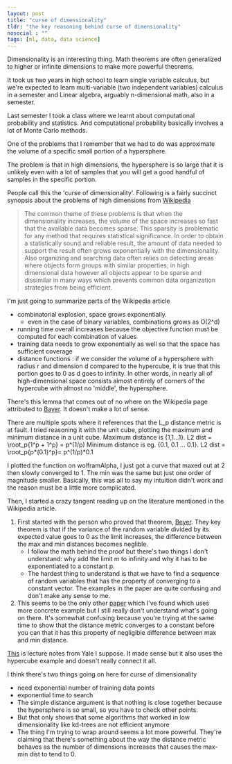 ```yaml
---
layout: post
title: "curse of dimensionality"
tldr: "the key reasoning behind curse of dimensionality"
nosocial : ""
tags: [ml, data, data science]
---
```


[1]: http://en.wikipedia.org/wiki/Curse_of_Dimensionality#Distance_functions

Dimensionality is an interesting thing. Math theorems are often generalized to higher or infinite dimensions to make more powerful theorems. 

It took us two years in high school to learn single variable calculus, but we're expected to learn multi-variable (two independent variables) calculus in a semester and Linear algebra, arguably n-dimensional math, also in a semester. 

Last semester I took a class where we learnt about computational probability and statistics. And computational probability basically involves a lot of Monte Carlo methods.

One of the problems that I remember that we had to do was approximate the volume of a specific small portion of a hypersphere.

The problem is that in high dimensions, the hypersphere is so large that it is unlikely even with a lot of samples that you will get a good handful of samples in the specific portion. 

People call this the 'curse of dimensionality'. Following is a fairly succinct synopsis about the problems of high dimensions from [Wikipedia][1]

>The common theme of these problems is that when the dimensionality increases, the volume of the space increases so fast that the available data becomes sparse. This sparsity is problematic for any method that requires statistical significance. In order to obtain a statistically sound and reliable result, the amount of data needed to support the result often grows exponentially with the dimensionality. Also organizing and searching data often relies on detecting areas where objects form groups with similar properties; in high dimensional data however all objects appear to be sparse and dissimilar in many ways which prevents common data organization strategies from being efficient.

[2]: http://upload.wikimedia.org/math/2/7/c/27c42cc52616ed4ba0b69b1c930e53a3.png
[3]: http://upload.wikimedia.org/math/0/6/1/061bfe5a98a8a6cb539062c7e2073ce6.png

I'm just going to summarize parts of the Wikipedia article
* combinatorial explosion, space grows exponentially.
    * even in the case of binary variables, combinations grows as O(2^d)
* running time overall increases because the objective function must be computed for each combination of values
* training data needs to grow exponentially as well so that the space has sufficient coverage
* distance functions : if we consider the volume of a hypersphere with radius r and dimension d compared to the hypercube, it is true that this portion goes to 0 as d goes to infinity. In other words, in nearly all of high-dimensional space consists almost entirely of corners of the hypercube with almost no 'middle', the hypersphere. 

There's this lemma that comes out of no where on the Wikipedia page attributed to [Bayer][3]. It doesn't make a lot of sense. 

There are multiple spots where it references that the L\_p distance metric is at fault.  I tried reasoning it with the unit cube, plotting the maximum and minimum distance in a unit cube. 
Maximum distance  is {1,1...1}. L2 dist = \root\_p{1^p + 1^p} = p^(1/p)
Minimum distance is eg. {0.1, 0.1 ... 0.1}. L2 dist = \root_p{p\*(0.1)^p}= p^(1/p)\*0.1

I plotted the function on wolframAlpha, I just got a curve that maxed out at 2 then slowly converged to 1. The min was the same but just one order of magnitude smaller. Basically, this was all to say my intuition didn't work and the reason must be a little more complicated.

Then, I started a crazy tangent reading up on the literature mentioned in the Wikipedia article.

[4]: http://citeseerx.ist.psu.edu/viewdoc/summary?doi=10.1.1.31.1422
[5]: http://citeseerx.ist.psu.edu/viewdoc/summary?doi=10.1.1.23.7409
1. First started with the person who proved that theorem, [Beyer][4]. They key theorem is that if the variance of the random variable divided by its expected value goes to 0 as the limit increases, the difference between the max and min distances becomes neglible.
    * I follow the math behind the proof but there's two things I don't understand: why add the limit m to infinity and why it has to be exponentiated to a constant p. 
    * The hardest thing to understand is that we have to find a sequence of random variables that has the property of converging to a constant vector. The examples in the paper are quite confusing and don't make any sense to me.
2.  This seems to be the only other [paper][5] which I've found which uses more concrete example but I still really don't understand what's going on there. It's somewhat confusing because you're trying at the same time to show that the distance metric converges to a constant before you can that it has this property of negligible difference between max and min distance.

[6]: http://www.cs.yale.edu/homes/el327/datamining2013aFiles/11_nearest_neighbor_search.pdf

[This][6] is lecture notes from Yale I suppose. It made sense but it also uses the hypercube example and doesn't really connect it all. 

I think there's two things going on here for curse of dimensionality
* need exponential number of training data points
* exponential time to search
* The simple distance argument is that nothing is close together because the hypersphere is so small, so you have to check other points. 
* But that only shows that some algorithms that worked in low dimensionality like kd-trees are not efficient anymore
* The thing I'm trying to wrap around seems a lot more powerful. They're claiming that there's something about the way the distance metric behaves as the number of dimensions increases that causes the max-min dist to tend to 0.


